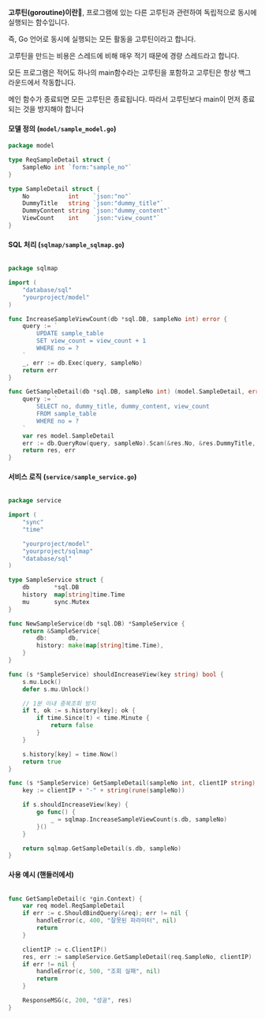 

**고루틴(goroutine)이란**🤔, 프로그램에 있는 다른 고루틴과 관련하여 독립적으로 동시에 실행되는 함수입니다.

즉, Go 언어로 동시에 실행되는 모든 활동을 고루틴이라고 합니다.

고루틴을 만드는 비용은 스레드에 비해 매우 적기 때문에 경량 스레드라고 합니다.

모든 프로그램은 적어도 하나의 main함수라는 고루틴을 포함하고 고루틴은 항상 백그라운드에서 작동합니다.

메인 함수가 종료되면 모든 고루틴은 종료됩니다. 따라서 고루틴보다 main이 먼저 종료되는 것을 방지해야 합니다

#### 모델 정의 (`model/sample_model.go`)

```go
package model

type ReqSampleDetail struct {
	SampleNo int `form:"sample_no"`
}

type SampleDetail struct {
	No           int    `json:"no"`
	DummyTitle   string `json:"dummy_title"`
	DummyContent string `json:"dummy_content"`
	ViewCount    int    `json:"view_count"`
}

```
#### SQL 처리 (`sqlmap/sample_sqlmap.go`)

```go

package sqlmap

import (
	"database/sql"
	"yourproject/model"
)

func IncreaseSampleViewCount(db *sql.DB, sampleNo int) error {
	query := `
		UPDATE sample_table
		SET view_count = view_count + 1
		WHERE no = ?
	`
	_, err := db.Exec(query, sampleNo)
	return err
}

func GetSampleDetail(db *sql.DB, sampleNo int) (model.SampleDetail, error) {
	query := `
		SELECT no, dummy_title, dummy_content, view_count
		FROM sample_table
		WHERE no = ?
	`
	var res model.SampleDetail
	err := db.QueryRow(query, sampleNo).Scan(&res.No, &res.DummyTitle,    &res.DummyContent, &res.ViewCount)
	return res, err
}

```
#### 서비스 로직 (`service/sample_service.go`)

```go

package service

import (
	"sync"
	"time"

	"yourproject/model"
	"yourproject/sqlmap"
	"database/sql"
)

type SampleService struct {
	db       *sql.DB
	history  map[string]time.Time
	mu       sync.Mutex
}

func NewSampleService(db *sql.DB) *SampleService {
	return &SampleService{
		db:      db,
		history: make(map[string]time.Time),
	}
}

func (s *SampleService) shouldIncreaseView(key string) bool {
	s.mu.Lock()
	defer s.mu.Unlock()

	// 1분 이내 중복조회 방지
	if t, ok := s.history[key]; ok {
		if time.Since(t) < time.Minute {
			return false
		}
	}

	s.history[key] = time.Now()
	return true
}

func (s *SampleService) GetSampleDetail(sampleNo int, clientIP string) (model.SampleDetail, error) {
	key := clientIP + "-" + string(rune(sampleNo))

	if s.shouldIncreaseView(key) {
		go func() {
			_ = sqlmap.IncreaseSampleViewCount(s.db, sampleNo)
		}()
	}

	return sqlmap.GetSampleDetail(s.db, sampleNo)
}
```
#### 사용 예시 (핸들러에서)

```go

func GetSampleDetail(c *gin.Context) {
	var req model.ReqSampleDetail
	if err := c.ShouldBindQuery(&req); err != nil {
		handleError(c, 400, "잘못된 파라미터", nil)
		return
	}

	clientIP := c.ClientIP()
	res, err := sampleService.GetSampleDetail(req.SampleNo, clientIP)
	if err != nil {
		handleError(c, 500, "조회 실패", nil)
		return
	}

	ResponseMSG(c, 200, "성공", res)
}
```
